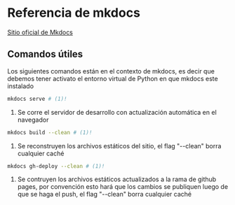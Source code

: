# Referencia de mkdocs

[Sitio oficial de Mkdocs](https://squidfunk.github.io/mkdocs-material/)

## Comandos útiles
Los siguientes comandos están en el contexto de mkdocs, es decir que debemos tener activato el entorno virtual de Python en que mkdocs este instalado


```bash title="Servidor de desarrollo"""
mkdocs serve # (1)!
```

1. Se corre el servidor de desarrollo con actualización automática en el navegador

```bash title="Generar archivos estáticos"""
mkdocs build --clean # (1)!
```

1. Se reconstruyen los archivos estáticos del sitio, el flag "--clean" borra cualquier caché

```bash title="Publicar en github pages"""
mkdocs gh-deploy --clean # (1)!
```

1. Se contruyen los archivos estáticos actualizados a la rama de github pages, por convención esto hará que los cambios se publiquen luego de que se haga el push, el flag "--clean" borra cualquier caché
